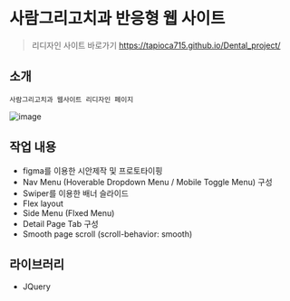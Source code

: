 # 사람그리고치과 반응형 웹 사이트
> 리디자인 사이트 바로가기
https://tapioca715.github.io/Dental_project/
## 소개
    사람그리고치과 웹사이트 리디자인 페이지
![image](https://user-images.githubusercontent.com/106294039/187365917-b0f6759f-ac0b-48fb-a52c-54a4e4bafc35.png)

## 작업 내용
- figma를 이용한 시안제작 및 프로토타이핑
- Nav Menu
  (Hoverable Dropdown Menu / Mobile Toggle Menu) 
  구성
- Swiper를 이용한 배너 슬라이드
- Flex layout
- Side Menu (Flxed Menu)
- Detail Page Tab 구성
- Smooth page scroll (scroll-behavior: smooth)

## 라이브러리
- JQuery
